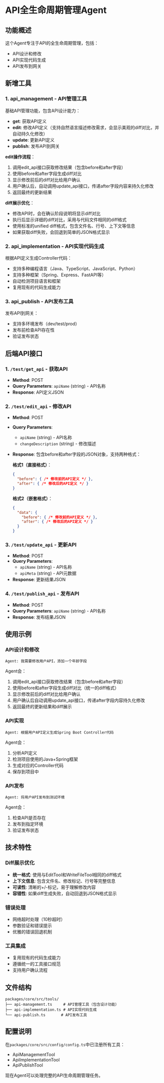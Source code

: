 # API全生命周期管理Agent

## 功能概述
这个Agent专注于API的全生命周期管理，包括：
- API设计和修改
- API实现代码生成
- API发布到网关

## 新增工具

### 1. api_management - API管理工具
基础API管理功能，包含API设计能力：
- **get**: 获取API定义
- **edit**: 修改API定义（支持自然语言描述修改需求，会显示美观的diff对比，并自动持久化修改）
- **update**: 更新API定义
- **publish**: 发布API到网关

**edit操作流程**：
1. 调用edit_api接口获取修改结果（包含before和after字段）
2. 使用before和after字段生成diff对比
3. 显示修改前后的diff对比给用户确认
4. 用户确认后，自动调用update_api接口，传递after字段内容来持久化修改
5. 返回最终的更新结果

**diff展示优化**：
- 修改API时，会在确认阶段说明将显示diff对比
- 执行后显示详细的diff对比，采用与代码文件相同的diff格式
- 使用标准的unified diff格式，包含文件名、行号、上下文等信息
- 如果获取diff失败，会回退到简单的JSON格式显示

### 2. api_implementation - API实现代码生成
根据API定义生成Controller代码：
- 支持多种编程语言（Java、TypeScript、JavaScript、Python）
- 支持多种框架（Spring、Express、FastAPI等）
- 自动检测项目语言和框架
- 复用现有的代码生成能力

### 3. api_publish - API发布工具
发布API到网关：
- 支持多环境发布（dev/test/prod）
- 发布前检查API存在性
- 验证发布状态

## 后端API接口

### 1. `/test/get_api` - 获取API
- **Method**: POST
- **Query Parameters**: `apiName` (string) - API名称
- **Response**: API定义JSON

### 2. `/test/edit_api` - 修改API
- **Method**: POST  
- **Query Parameters**: 
  - `apiName` (string) - API名称
  - `changeDescription` (string) - 修改描述
- **Response**: 包含before和after字段的JSON对象，支持两种格式：
  
  **格式1（直接格式）**：
  ```json
  {
    "before": { /* 修改前的API定义 */ },
    "after": { /* 修改后的API定义 */ }
  }
  ```
  
  **格式2（嵌套格式）**：
  ```json
  {
    "data": {
      "before": { /* 修改前的API定义 */ },
      "after": { /* 修改后的API定义 */ }
    }
  }
  ```

### 3. `/test/update_api` - 更新API
- **Method**: POST
- **Query Parameters**:
  - `apiName` (string) - API名称  
  - `apiMeta` (string) - API元数据
- **Response**: 更新结果JSON

### 4. `/test/publish_api` - 发布API
- **Method**: POST
- **Query Parameters**: `apiName` (string) - API名称
- **Response**: 发布结果JSON

## 使用示例

### API设计和修改
```
Agent: 我需要修改用户API，添加一个年龄字段
```

Agent会：
1. 调用edit_api接口获取修改结果（包含before和after字段）
2. 使用before和after字段生成diff对比（统一的diff格式）
3. 显示修改前后的diff对比给用户确认
4. 用户确认后自动调用update_api接口，传递after字段内容持久化修改
5. 返回最终的更新结果和diff展示

### API实现
```
Agent: 根据用户API定义生成Spring Boot Controller代码
```

Agent会：
1. 分析API定义
2. 检测项目使用的Java+Spring框架
3. 生成对应的Controller代码
4. 保存到项目中

### API发布
```
Agent: 将用户API发布到测试环境
```

Agent会：
1. 检查API是否存在
2. 发布到指定环境
3. 验证发布状态

## 技术特性

### Diff展示优化
- **统一格式**: 使用与EditTool和WriteFileTool相同的diff格式
- **上下文信息**: 包含文件名、修改标记、行号等完整信息
- **可读性**: 清晰的+/-标记，易于理解修改内容
- **容错性**: 如果diff生成失败，自动回退到JSON格式显示

### 错误处理
- 网络超时处理（10秒超时）
- 参数验证和错误提示
- 优雅的错误回退机制

### 工具集成
- 复用现有的代码生成能力
- 遵循统一的工具接口规范
- 支持用户确认流程

## 文件结构

```
packages/core/src/tools/
├── api-management.ts     # API管理工具（包含设计功能）
├── api-implementation.ts # API实现代码生成
└── api-publish.ts       # API发布工具
```

## 配置说明

在`packages/core/src/config/config.ts`中已注册所有工具：
- ApiManagementTool
- ApiImplementationTool  
- ApiPublishTool

现在Agent可以处理完整的API生命周期管理任务。 